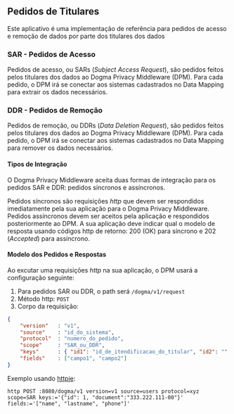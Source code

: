 ## Pedidos de Titulares
Este aplicativo é uma implementação de referência para pedidos de acesso e remoção de dados por parte dos titulares dos dados

### SAR - Pedidos de Acesso
Pedidos de acesso, ou SARs (_Subject Access Request_), são pedidos feitos pelos titulares dos dados ao Dogma Privacy Middleware (DPM). Para cada pedido, o DPM irá se conectar aos sistemas cadastrados no Data Mapping para extrair os dados necessários.

### DDR - Pedidos de Remoção
Pedidos de remoção, ou DDRs (_Data Deletion Request_), são pedidos feitos pelos titulares dos dados ao Dogma Privacy Middleware (DPM). Para cada pedido, o DPM irá se conectar aos sistemas cadastrados no Data Mapping para remover os dados necessários.

#### Tipos de Integração
O Dogma Privacy Middleware aceita duas formas de integração para os pedidos SAR e DDR: pedidos síncronos e assíncronos.

Pedidos síncronos são requisições _http_ que devem ser respondidos imediatamente pela sua aplicação para o Dogma Privacy Middleware. Pedidos assíncronos devem ser aceitos pela aplicação e respondidos posteriormente ao DPM. A sua aplicação deve indicar qual o modelo de resposta usando códigos http de retorno: 200 (OK) para síncrono e 202 (_Accepted_) para assíncrono.

#### Modelo dos Pedidos e Respostas
Ao excutar uma requisições _http_ na sua aplicação, o DPM usará a configuração seguinte:

1. Para pedidos SAR ou DDR, o path será `/dogma/v1/request`
2. Método http: `POST`
3. Corpo da requisição:
```json
{
    "version"   : "v1",
    "source"    : "id_do_sistema",
    "protocol"  : "numero_do_pedido",
    "scope"     : "SAR_ou_DDR",
    "keys"      : { "id1": "id_de_itendificacao_do_titular", "id2": "" },
    "fields"    : ["campo1", "campo2"]
}
```

Exemplo usando [httpie](https://httpie.org/):  
```
http POST :8080/dogma/v1 version=v1 source=users protocol=xyz scope=SAR keys:='{"id": 1, "document":"333.222.111-00"}' fields:='["name", "lastname", "phone"]'
```